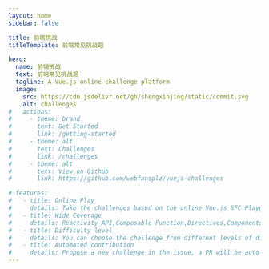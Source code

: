```yaml
---
layout: home
sidebar: false

title: 前端挑战
titleTemplate: 前端常见挑战题

hero:
  name: 前端挑战
  text: 前端常见挑战题
  tagline: A Vue.js online challenge platform
  image:
    src: https://cdn.jsdelivr.net/gh/shengxinjing/static/commit.svg
    alt: challenges
#   actions:
#     - theme: brand
#       text: Get Started
#       link: /getting-started
#     - theme: alt
#       text: Challenges
#       link: /challenges
#     - theme: alt
#       text: View on Github
#       link: https://github.com/webfansplz/vuejs-challenges

# features:
#   - title: Online Play
#     details: Take the challenges based on the online Vue.js SFC Playground
#   - title: Wide Coverage
#     details: Reactivity API,Composable Function,Directives,Components
#   - title: Difficulty level
#     details: You can choose the challenge from different levels of difficulty
#   - title: Automated contribution
#     details: Propose a new challenge in the issue, a PR will be auto generated
---
```







<!-- [https://github.com/goncy/interview-challenges](https://github.com/goncy/interview-challenges)



[https://github.com/sadanandpai/javascript-code-challenges](https://github.com/sadanandpai/javascript-code-challenges)

[https://github.com/alexgurr/react-coding-challenges](https://github.com/alexgurr/react-coding-challenges)

[https://github.com/felipefialho/frontend-challenges](https://github.com/felipefialho/frontend-challenges)
 -->








<!-- [https://github.com/pinglu85/BFEdevSolutions](https://github.com/pinglu85/BFEdevSolutions) -->